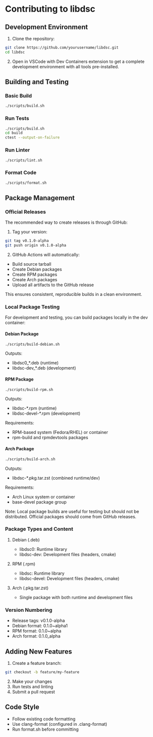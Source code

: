 # Contributing to libdsc

## Development Environment

1. Clone the repository:
```bash
git clone https://github.com/yourusername/libdsc.git
cd libdsc
```

2. Open in VSCode with Dev Containers extension to get a complete development environment with all tools pre-installed.

## Building and Testing

### Basic Build
```bash
./scripts/build.sh
```

### Run Tests
```bash
./scripts/build.sh
cd build
ctest --output-on-failure
```

### Run Linter
```bash
./scripts/lint.sh
```

### Format Code
```bash
./scripts/format.sh
```

## Package Management

### Official Releases
The recommended way to create releases is through GitHub:

1. Tag your version:
```bash
git tag v0.1.0-alpha
git push origin v0.1.0-alpha
```

2. GitHub Actions will automatically:
- Build source tarball
- Create Debian packages
- Create RPM packages
- Create Arch packages
- Upload all artifacts to the GitHub release

This ensures consistent, reproducible builds in a clean environment.

### Local Package Testing
For development and testing, you can build packages locally in the dev container:

#### Debian Package
```bash
./scripts/build-debian.sh
```
Outputs:
- libdsc0_*.deb (runtime)
- libdsc-dev_*.deb (development)

#### RPM Package
```bash
./scripts/build-rpm.sh
```
Outputs:
- libdsc-*.rpm (runtime)
- libdsc-devel-*.rpm (development)

Requirements:
- RPM-based system (Fedora/RHEL) or container
- rpm-build and rpmdevtools packages

#### Arch Package
```bash
./scripts/build-arch.sh
```
Outputs:
- libdsc-*.pkg.tar.zst (combined runtime/dev)

Requirements:
- Arch Linux system or container
- base-devel package group

Note: Local package builds are useful for testing but should not be distributed. Official packages should come from GitHub releases.

### Package Types and Content

1. Debian (.deb)
   - libdsc0: Runtime library
   - libdsc-dev: Development files (headers, cmake)

2. RPM (.rpm)
   - libdsc: Runtime library
   - libdsc-devel: Development files (headers, cmake)

3. Arch (.pkg.tar.zst)
   - Single package with both runtime and development files

### Version Numbering
- Release tags: v0.1.0-alpha
- Debian format: 0.1.0~alpha1
- RPM format: 0.1.0~alpha
- Arch format: 0.1.0_alpha

## Adding New Features

1. Create a feature branch:
```bash
git checkout -b feature/my-feature
```

2. Make your changes
3. Run tests and linting
4. Submit a pull request

## Code Style

- Follow existing code formatting
- Use clang-format (configured in .clang-format)
- Run format.sh before committing
